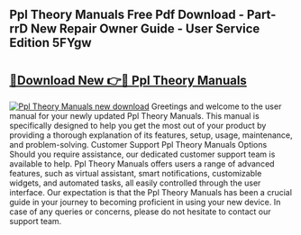 ## Ppl Theory Manuals Free Pdf Download - Part-rrD New Repair Owner Guide - User Service Edition 5FYgw

# <h2><a href="http://bc47757.oget.top/?id=Ppl+Theory+Manuals">🔗Download New 👉🔴 Ppl Theory Manuals</a></h2>

[![Ppl Theory Manuals new download](https://i.imgur.com/5g1atiW.png)](http://bc47757.oget.top/?id=Ppl+Theory+Manuals)
Greetings and welcome to the user manual for your newly updated Ppl Theory Manuals. This manual is specifically designed to help you get the most out of your product by providing a thorough explanation of its features, setup, usage, maintenance, and problem-solving. Customer Support Ppl Theory Manuals Options Should you require assistance, our dedicated customer support team is available to help. Ppl Theory Manuals offers users a range of advanced features, such as virtual assistant, smart notifications, customizable widgets, and automated tasks, all easily controlled through the user interface. Our expectation is that the Ppl Theory Manuals has been a crucial guide in your journey to becoming proficient in using your new device. In case of any queries or concerns, please do not hesitate to contact our support team.
